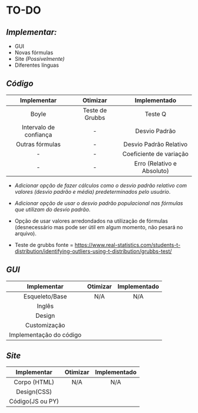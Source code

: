 # **TO-DO**


## ***Implementar:***
* GUI
* Novas fórmulas 
* Site *(Possivelmente)*
* Diferentes línguas

## ***Código*** 
Implementar            | Otimizar        | Implementado
:---------:            | :------:        | :----------:
Boyle                  | Teste de Grubbs | Teste Q 
Intervalo de confiança | \-              | Desvio Padrão
Outras fórmulas        | \-              | Desvio Padrão Relativo
\-                     | \-              | Coeficiente de variação
\-                     | \-              | Erro (Relativo e Absoluto)
* *Adicionar opção de fazer cálculos como o desvio padrão relativo com valores (desvio padrão e média) predeterminados pelo usuário*.
* *Adicionar opção de usar o desvio padrão populacional nas fórmulas que utilizam do desvio padrão*.
* Opção de usar valores arredondados na utilização de fórmulas (desnecessário mas pode ser útil em algum momento, não pesará no arquivo).

* Teste de grubbs fonte = https://www.real-statistics.com/students-t-distribution/identifying-outliers-using-t-distribution/grubbs-test/

## ***GUI***
Implementar             | Otimizar | Implementado
:---------------------: | :------: | :----------:
Esqueleto/Base          | N/A      | N/A
Inglês                  |
Design                  |
Customização            |
Implementação do código |

## ***Site***
Implementar     | Otimizar | Implementado
:-------------: | :------: | :----------:
Corpo (HTML)    | N/A      | N/A
Design(CSS)     |
Código(JS ou PY)|

